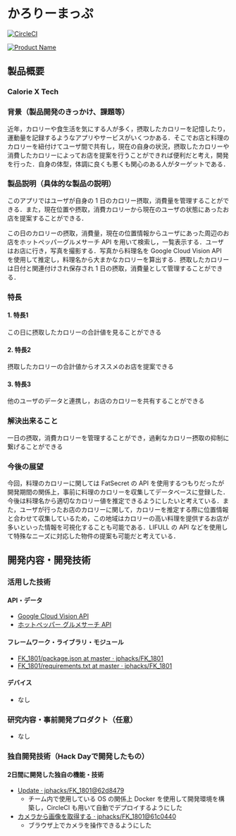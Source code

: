 # かろりーまっぷ

[![CircleCI](https://circleci.com/gh/calmery/elm-template.svg?style=svg)](https://circleci.com/gh/calmery/elm-template)

[![Product Name](https://img.youtube.com/vi/FbIP_orlYIs/0.jpg)](https://youtu.be/FbIP_orlYIs)

## 製品概要
### Calorie X Tech

### 背景（製品開発のきっかけ、課題等）

近年，カロリーや食生活を気にする人が多く，摂取したカロリーを記憶したり，運動量を記録するようなアプリやサービスがいくつかある．そこでお店と料理のカロリーを紐付けてユーザ間で共有し，現在の自身の状況，摂取したカロリーや消費したカロリーによってお店を提案を行うことができれば便利だと考え，開発を行った．自身の体型，体調に良くも悪くも関心のある人がターゲットである．

### 製品説明（具体的な製品の説明）

このアプリではユーザが自身の 1 日のカロリー摂取，消費量を管理することができる．また，現在位置や摂取，消費カロリーから現在のユーザの状態にあったお店を提案することができる．

この日のカロリーの摂取，消費量，現在の位置情報からユーザにあった周辺のお店をホットペッパーグルメサーチ API を用いて検索し，一覧表示する．ユーザはお店に行き，写真を撮影する．写真から料理名を Google Cloud Vision API を使用して推定し，料理名から大まかなカロリーを算出する．摂取したカロリーは日付と関連付けされ保存され 1 日の摂取，消費量として管理することができる．

### 特長

#### 1. 特長1

この日に摂取したカロリーの合計値を見ることができる

#### 2. 特長2

摂取したカロリーの合計値からオススメのお店を提案できる

#### 3. 特長3

他のユーザのデータと連携し，お店のカロリーを共有することができる

### 解決出来ること

一日の摂取，消費カロリーを管理することができ，過剰なカロリー摂取の抑制に繋げることができる

### 今後の展望

今回，料理のカロリーに関しては FatSecret の API を使用するつもりだったが開発期間の関係上，事前に料理のカロリーを収集してデータベースに登録した．今後は料理名から適切なカロリー値を推定できるようにしたいと考えている．また，ユーザが行ったお店のカロリーに関して，カロリーを推定する際に位置情報と合わせて収集しているため，この地域はカロリーの高い料理を提供するお店が多いといった情報を可視化することも可能である．LIFULL の API などを使用して特殊なニーズに対応した物件の提案も可能だと考えている．

## 開発内容・開発技術
### 活用した技術
#### API・データ

- [Google Cloud Vision API](https://cloud.google.com/vision/)
- [ホットペッパー グルメサーチ API](https://webservice.recruit.co.jp/hotpepper/reference.html)

#### フレームワーク・ライブラリ・モジュール

- [FK_1801/package.json at master · jphacks/FK_1801](https://github.com/jphacks/FK_1801/blob/master/frontend/package.json#L14-L47)
- [FK_1801/requirements.txt at master · jphacks/FK_1801](https://github.com/jphacks/FK_1801/blob/master/backend/requirements.txt)

#### デバイス

- なし

### 研究内容・事前開発プロダクト（任意）

- なし

### 独自開発技術（Hack Dayで開発したもの）
#### 2日間に開発した独自の機能・技術

- [Update · jphacks/FK_1801@62d8479](https://github.com/jphacks/FK_1801/commit/62d847926c4e59bb91565932074913622197491d)
  - チーム内で使用している OS の関係上 Docker を使用して開発環境を構築し，CircleCI も用いて自動でデプロイするようにした
- [カメラから画像を取得する · jphacks/FK_1801@61c0440](https://github.com/jphacks/FK_1801/commit/61c0440cc4ef565f54fb629da4fb044d33a85d97)
  - ブラウザ上でカメラを操作できるようにした
